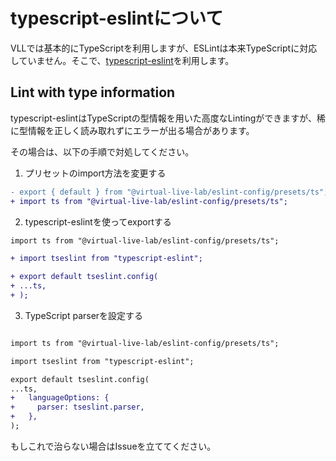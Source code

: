 
# typescript-eslintについて

VLLでは基本的にTypeScriptを利用しますが、ESLintは本来TypeScriptに対応していません。そこで、[typescript-eslint](https://github.com/typescript-eslint/typescript-eslint)を利用します。

## Lint with type information

typescript-eslintはTypeScriptの型情報を用いた高度なLintingができますが、稀に型情報を正しく読み取れずにエラーが出る場合があります。

その場合は、以下の手順で対処してください。

1. プリセットのimport方法を変更する

```diff
- export { default } from "@virtual-live-lab/eslint-config/presets/ts";
+ import ts from "@virtual-live-lab/eslint-config/presets/ts";

```

2. typescript-eslintを使ってexportする

```diff
import ts from "@virtual-live-lab/eslint-config/presets/ts";

+ import tseslint from "typescript-eslint";

+ export default tseslint.config(
+ ...ts,
+ );
```

3. TypeScript parserを設定する

```diff

import ts from "@virtual-live-lab/eslint-config/presets/ts";

import tseslint from "typescript-eslint";

export default tseslint.config(
...ts,
+   languageOptions: {
+     parser: tseslint.parser,
+   },
);

```

もしこれで治らない場合はIssueを立ててください。
